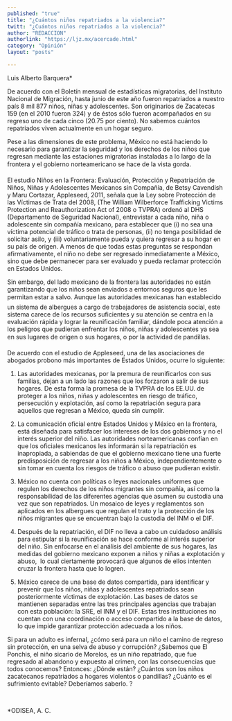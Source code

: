 ```yaml
---
published: "true"
title: "¿Cuántos niños repatriados a la violencia?"
twitt: "¿Cuántos niños repatriados a la violencia?"
author: "REDACCION"
authorlink: "https://ljz.mx/acercade.html"
category: "Opinión"
layout: "posts"

---
```



  Luis Alberto Barquera*



  De acuerdo con el Boletín mensual de estadísticas migratorias, del Instituto Nacional de Migración, hasta junio de este año fueron repatriados a nuestro país 8 mil 877 niños, niñas y adolescentes. Son originarios de Zacatecas 159 (en el 2010 fueron 324) y de éstos sólo fueron acompañados en su regreso uno de cada cinco (20.75 por ciento). No sabemos cuántos repatriados viven actualmente en un hogar seguro.



  Pese a las dimensiones de este problema, México no está haciendo lo necesario para garantizar la seguridad y los derechos de los niños que regresan mediante las estaciones migratorias instaladas a lo largo de la frontera y el gobierno norteamericano se hace de la vista gorda.



  El estudio Niños en la Frontera: Evaluación, Protección y Repatriación de Niños, Niñas y Adolescentes Mexicanos sin Compañía, de Betsy Cavendish y Maru Cortazar, Appleseed, 2011, señala que la Ley sobre Protección de las Víctimas de Trata del 2008, (The William Wilberforce Trafficking Victims Protection and Reauthorization Act of 2008 o TVPRA) ordenó al DHS (Departamento de Seguridad Nacional), entrevistar a cada niño, niña o adolescente sin compañía mexicano, para establecer que (i) no sea una víctima potencial de tráfico o trata de personas, (ii) no tenga posibilidad de solicitar asilo, y (iii) voluntariamente pueda y quiera regresar a su hogar en su país de origen. A menos de que todas estas preguntas se respondan afirmativamente, el niño no debe ser regresado inmediatamente a México, sino que debe permanecer para ser evaluado y pueda reclamar protección en Estados Unidos.



  Sin embargo, del lado mexicano de la frontera las autoridades no están garantizando que los niños sean enviados a entornos seguros que les permitan estar a salvo. Aunque las autoridades mexicanas han establecido un sistema de albergues a cargo de trabajadores de asistencia social, este sistema carece de los recursos suficientes y su atención se centra en la evaluación rápida y lograr la reunificación familiar, dándole poca atención a los peligros que pudieran enfrentar los niños, niñas y adolescentes ya sea en sus lugares de origen o sus hogares, o por la actividad de pandillas.



  De acuerdo con el estudio de Appleseed, una de las asociaciones de abogados probono más importantes de Estados Unidos, ocurre lo siguiente:



  1. Las autoridades mexicanas, por la premura de reunificarlos con sus familias, dejan a un lado las razones que los forzaron a salir de sus hogares. De esta forma la promesa de la TVPRA de los EE.UU. de proteger a los niños, niñas y adolescentes en riesgo de tráfico, persecución y explotación, así como la repatriación segura para aquellos que regresan a México, queda sin cumplir.



  2. La comunicación oficial entre Estados Unidos y México en la frontera, está diseñada para satisfacer los intereses de los dos gobiernos y no el interés superior del niño. Las autoridades norteamericanas confían en que los oficiales mexicanos les informarán si la repatriación es inapropiada, a sabiendas de que el gobierno mexicano tiene una fuerte predisposición de regresar a los niños a México, independientemente o sin tomar en cuenta los riesgos de tráfico o abuso que pudieran existir.



  3. México no cuenta con políticas o leyes nacionales uniformes que regulen los derechos de los niños migrantes sin compañía, así como la responsabilidad de las diferentes agencias que asumen su custodia una vez que son repatriados. Un mosaico de leyes y reglamentos son aplicados en los albergues que regulan el trato y la protección de los niños migrantes que se encuentran bajo la custodia del INM o el DIF.



  4. Después de la repatriación, el DIF no lleva a cabo un cuidadoso análisis para estipular si la reunificación se hace conforme al interés superior del niño. Sin enfocarse en el análisis del ambiente de sus hogares, las medidas del gobierno mexicano exponen a niños y niñas a explotación y abuso,  lo cual ciertamente provocará que algunos de ellos intenten cruzar la frontera hasta que lo logren.



  5. México carece de una base de datos compartida, para identificar y prevenir que los niños, niñas y adolescentes repatriados sean posteriormente víctimas de explotación. Las bases de datos se mantienen separadas entre las tres principales agencias que trabajan con esta población: la SRE, el INM y el DIF. Estas tres instituciones no cuentan con una coordinación o acceso compartido a la base de datos, lo que impide garantizar protección adecuada a los niños.



  Si para un adulto es infernal, ¿cómo será para un niño el camino de regreso sin protección, en una selva de abuso y corrupción? ¿Sabemos que El Ponchis, el niño sicario de Morelos, es un niño repatriado, que fue regresado al abandono y expuesto al crimen, con las consecuencias que todos conocemos? Entonces: ¿Dónde están? ¿Cuántos son los niños zacatecanos repatriados a hogares violentos o pandillas? ¿Cuánto es el sufrimiento evitable? Deberíamos saberlo. ?



   



  *ODISEA, A. C.

